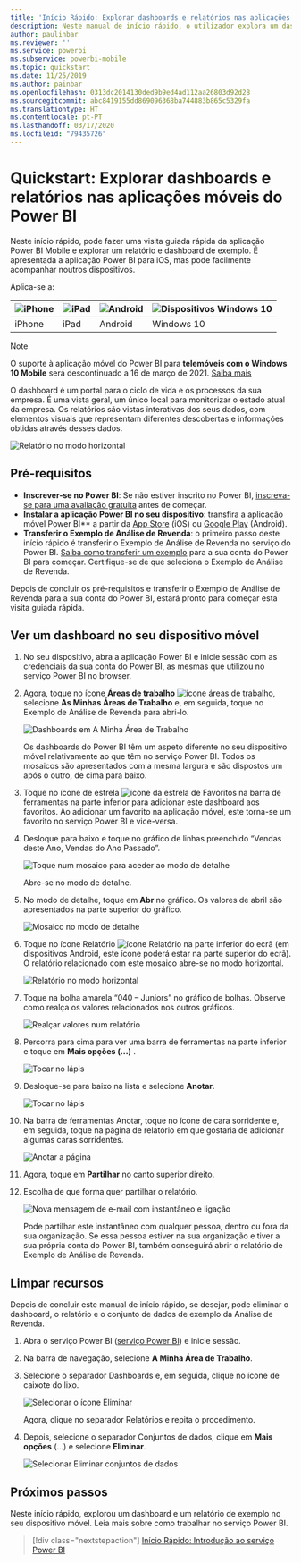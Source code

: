 ```yaml
---
title: 'Início Rápido: Explorar dashboards e relatórios nas aplicações móveis'
description: Neste manual de início rápido, o utilizador explora um dashboard e um relatório de exemplo nas aplicações móveis do Power BI.
author: paulinbar
ms.reviewer: ''
ms.service: powerbi
ms.subservice: powerbi-mobile
ms.topic: quickstart
ms.date: 11/25/2019
ms.author: painbar
ms.openlocfilehash: 0313dc2014130ded9b9ed4ad112aa26803d92d28
ms.sourcegitcommit: abc8419155dd869096368ba744883b865c5329fa
ms.translationtype: HT
ms.contentlocale: pt-PT
ms.lasthandoff: 03/17/2020
ms.locfileid: "79435726"
---
```

# <a name="quickstart-explore-dashboards-and-reports-in-the-power-bi-mobile-apps"></a>Quickstart: Explorar dashboards e relatórios nas aplicações móveis do Power BI
Neste início rápido, pode fazer uma visita guiada rápida da aplicação Power BI Mobile e explorar um relatório e dashboard de exemplo. É apresentada a aplicação Power BI para iOS, mas pode facilmente acompanhar noutros dispositivos.

Aplica-se a:

| ![iPhone](./media/mobile-apps-quickstart-view-dashboard-report/iphone-logo-30-px.png) | ![iPad](./media/mobile-apps-quickstart-view-dashboard-report/ipad-logo-30-px.png) | ![Android](./media/mobile-apps-quickstart-view-dashboard-report/android-logo-30-px.png) | ![Dispositivos Windows 10](./media/mobile-apps-quickstart-view-dashboard-report/win-10-logo-30-px.png) |
|:--- |:--- |:--- |:--- |
| iPhone | iPad | Android | Windows 10 |

>[!NOTE]
>O suporte à aplicação móvel do Power BI para **telemóveis com o Windows 10 Mobile** será descontinuado a 16 de março de 2021. [Saiba mais](https://go.microsoft.com/fwlink/?linkid=2121400)

O dashboard é um portal para o ciclo de vida e os processos da sua empresa. É uma vista geral, um único local para monitorizar o estado atual da empresa. Os relatórios são vistas interativas dos seus dados, com elementos visuais que representam diferentes descobertas e informações obtidas através desses dados. 

![Relatório no modo horizontal](././media/mobile-apps-quickstart-view-dashboard-report/power-bi-android-quickstart-report.png)

## <a name="prerequisites"></a>Pré-requisitos

* **Inscrever-se no Power BI**: Se não estiver inscrito no Power BI, [inscreva-se para uma avaliação gratuita](https://app.powerbi.com/signupredirect?pbi_source=web) antes de começar.
* **Instalar a aplicação Power BI no seu dispositivo**: transfira a aplicação móvel Power BI** a partir da [App Store](https://apps.apple.com/app/microsoft-power-bi/id929738808) (iOS) ou [Google Play](https://play.google.com/store/apps/details?id=com.microsoft.powerbim&amp;amp;clcid=0x409) (Android).
* **Transferir o Exemplo de Análise de Revenda**: o primeiro passo deste início rápido é transferir o Exemplo de Análise de Revenda no serviço do Power BI. [Saiba como transferir um exemplo](./mobile-apps-download-samples.md) para a sua conta do Power BI para começar. Certifique-se de que seleciona o Exemplo de Análise de Revenda.

Depois de concluir os pré-requisitos e transferir o Exemplo de Análise de Revenda para a sua conta do Power BI, estará pronto para começar esta visita guiada rápida.

## <a name="view-a-dashboard-on-your-mobile-device"></a>Ver um dashboard no seu dispositivo móvel
1. No seu dispositivo, abra a aplicação Power BI e inicie sessão com as credenciais da sua conta do Power BI, as mesmas que utilizou no serviço Power BI no browser.
 
1. Agora, toque no ícone **Áreas de trabalho** ![ícone áreas de trabalho](./media/mobile-apps-quickstart-view-dashboard-report/power-bi-iphone-workspaces-button.png), selecione **As Minhas Áreas de Trabalho** e, em seguida, toque no Exemplo de Análise de Revenda para abri-lo.

    ![Dashboards em A Minha Área de Trabalho](./media/mobile-apps-quickstart-view-dashboard-report/power-bi-android-quickstart-dashboard.png)
   
    Os dashboards do Power BI têm um aspeto diferente no seu dispositivo móvel relativamente ao que têm no serviço Power BI. Todos os mosaicos são apresentados com a mesma largura e são dispostos um após o outro, de cima para baixo.

5. Toque no ícone de estrela ![ícone da estrela de Favoritos](./media/mobile-apps-quickstart-view-dashboard-report/power-bi-android-quickstart-favorite-icon.png) na barra de ferramentas na parte inferior para adicionar este dashboard aos favoritos. Ao adicionar um favorito na aplicação móvel, este torna-se um favorito no serviço Power BI e vice-versa.

6. Desloque para baixo e toque no gráfico de linhas preenchido “Vendas deste Ano, Vendas do Ano Passado”.

    ![Toque num mosaico para aceder ao modo de detalhe](./media/mobile-apps-quickstart-view-dashboard-report/power-bi-android-quickstart-tap-tile-fave.png)

    Abre-se no modo de detalhe.

7. No modo de detalhe, toque em **Abr** no gráfico. Os valores de abril são apresentados na parte superior do gráfico.

    ![Mosaico no modo de detalhe](./media/mobile-apps-quickstart-view-dashboard-report/power-bi-android-quickstart-tile-focus.png)

8. Toque no ícone Relatório ![ícone Relatório](./media/mobile-apps-quickstart-view-dashboard-report/power-bi-android-quickstart-report-icon.png) na parte inferior do ecrã (em dispositivos Android, este ícone poderá estar na parte superior do ecrã). O relatório relacionado com este mosaico abre-se no modo horizontal.

    ![Relatório no modo horizontal](././media/mobile-apps-quickstart-view-dashboard-report/power-bi-android-quickstart-report.png)

9. Toque na bolha amarela “040 – Juniors” no gráfico de bolhas. Observe como realça os valores relacionados nos outros gráficos. 

    ![Realçar valores num relatório](./media/mobile-apps-quickstart-view-dashboard-report/power-bi-android-quickstart-cross-highlight.png)

10. Percorra para cima para ver uma barra de ferramentas na parte inferior e toque em **Mais opções (…)** .

    ![Tocar no lápis](./media/mobile-apps-quickstart-view-dashboard-report/power-bi-android-quickstart-tap-pencil.png)


11. Desloque-se para baixo na lista e selecione **Anotar**.

    ![Tocar no lápis](./media/mobile-apps-quickstart-view-dashboard-report/power-bi-android-quickstart-tap-pencil2.png)

12. Na barra de ferramentas Anotar, toque no ícone de cara sorridente e, em seguida, toque na página de relatório em que gostaria de adicionar algumas caras sorridentes.
 
    ![Anotar a página](./media/mobile-apps-quickstart-view-dashboard-report/power-bi-android-quickstart-annotate.png)

13. Agora, toque em **Partilhar** no canto superior direito.

14. Escolha de que forma quer partilhar o relatório.  

    ![Nova mensagem de e-mail com instantâneo e ligação](./media/mobile-apps-quickstart-view-dashboard-report/power-bi-android-quickstart-send-snapshot.png)

    Pode partilhar este instantâneo com qualquer pessoa, dentro ou fora da sua organização. Se essa pessoa estiver na sua organização e tiver a sua própria conta do Power BI, também conseguirá abrir o relatório de Exemplo de Análise de Revenda.

## <a name="clean-up-resources"></a>Limpar recursos

Depois de concluir este manual de início rápido, se desejar, pode eliminar o dashboard, o relatório e o conjunto de dados de exemplo da Análise de Revenda.

1. Abra o serviço Power BI ([serviço Power BI](https://app.powerbi.com)) e inicie sessão.

2. Na barra de navegação, selecione **A Minha Área de Trabalho**.

3. Selecione o separador Dashboards e, em seguida, clique no ícone de caixote do lixo.

    ![Selecionar o ícone Eliminar](./media/mobile-apps-quickstart-view-dashboard-report/power-bi-android-quickstart-delete-retail.png)

    Agora, clique no separador Relatórios e repita o procedimento.

4. Depois, selecione o separador Conjuntos de dados, clique em **Mais opções** (...) e selecione **Eliminar**. 


    ![Selecionar Eliminar conjuntos de dados](./media/mobile-apps-quickstart-view-dashboard-report/power-bi-android-quickstart-delete-retail-datasets.png)

## <a name="next-steps"></a>Próximos passos

Neste início rápido, explorou um dashboard e um relatório de exemplo no seu dispositivo móvel. Leia mais sobre como trabalhar no serviço Power BI. 

> [!div class="nextstepaction"]
> [Início Rápido: Introdução ao serviço Power BI](../end-user-experience.md)

